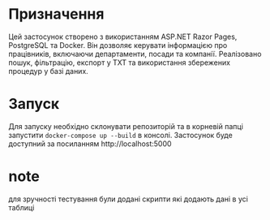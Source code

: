 # Призначення
Цей застосунок створено з використанням ASP.NET Razor Pages, PostgreSQL та Docker. Він дозволяє керувати інформацією про працівників, включаючи департаменти, посади та компанії. Реалізовано пошук, фільтрацію, експорт у TXT та використання збережених процедур у базі даних.
# Запуск
Для запуску необхідно склонувати репозиторій та в корневій папці запустити `docker-compose up --build` в консолі.
Застосунок буде доступний за посиланням http://localhost:5000
# note
для зручності тестування були додані скрипти які додають дані в усі таблиці
